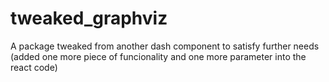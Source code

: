 # tweaked_graphviz
A package tweaked from another dash component to satisfy further needs (added one more piece of funcionality and one more parameter into the react code)